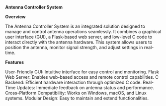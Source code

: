 **Antenna Controller System**

**Overview**

The Antenna Controller System is an integrated solution designed to manage and control antenna operations seamlessly. It combines a graphical user interface (GUI), a Flask-based web server, and low-level C code to interact directly with the antenna hardware. This system allows users to position the antenna, monitor signal strength, and adjust settings in real-time.

**Features**

User-Friendly GUI: Intuitive interface for easy control and monitoring.
Flask Web Server: Enables web-based access and remote control capabilities.
C Backend: Efficient hardware interaction through optimized C code.
Real-Time Updates: Immediate feedback on antenna status and performance.
Cross-Platform Compatibility: Works on Windows, macOS, and Linux systems.
Modular Design: Easy to maintain and extend functionalities.
